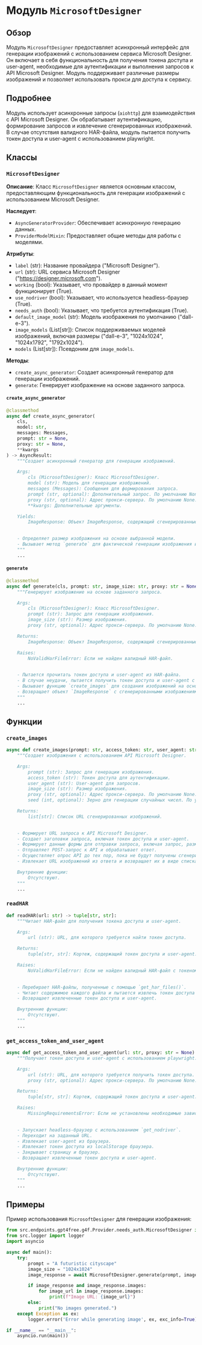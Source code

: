 # Модуль `MicrosoftDesigner`

## Обзор

Модуль `MicrosoftDesigner` предоставляет асинхронный интерфейс для генерации изображений с использованием сервиса Microsoft Designer. Он включает в себя функциональность для получения токена доступа и user-agent, необходимые для аутентификации и выполнения запросов к API Microsoft Designer. Модуль поддерживает различные размеры изображений и позволяет использовать прокси для доступа к сервису.

## Подробнее

Модуль использует асинхронные запросы (`aiohttp`) для взаимодействия с API Microsoft Designer. Он обрабатывает аутентификацию, формирование запросов и извлечение сгенерированных изображений. В случае отсутствия валидного HAR-файла, модуль пытается получить токен доступа и user-agent с использованием playwright.

## Классы

### `MicrosoftDesigner`

**Описание**: Класс `MicrosoftDesigner` является основным классом, предоставляющим функциональность для генерации изображений с использованием Microsoft Designer.

**Наследует**:
- `AsyncGeneratorProvider`: Обеспечивает асинхронную генерацию данных.
- `ProviderModelMixin`: Предоставляет общие методы для работы с моделями.

**Атрибуты**:
- `label` (str): Название провайдера ("Microsoft Designer").
- `url` (str): URL сервиса Microsoft Designer ("https://designer.microsoft.com").
- `working` (bool): Указывает, что провайдер в данный момент функционирует (True).
- `use_nodriver` (bool): Указывает, что используется headless-браузер (True).
- `needs_auth` (bool): Указывает, что требуется аутентификация (True).
- `default_image_model` (str): Модель изображения по умолчанию ("dall-e-3").
- `image_models` (List[str]): Список поддерживаемых моделей изображений, включая размеры ("dall-e-3", "1024x1024", "1024x1792", "1792x1024").
- `models` (List[str]): Псевдоним для `image_models`.

**Методы**:
- `create_async_generator`: Создает асинхронный генератор для генерации изображений.
- `generate`: Генерирует изображение на основе заданного запроса.

#### `create_async_generator`

```python
@classmethod
async def create_async_generator(
    cls,
    model: str,
    messages: Messages,
    prompt: str = None,
    proxy: str = None,
    **kwargs
) -> AsyncResult:
    """Создает асинхронный генератор для генерации изображений.

    Args:
        cls (MicrosoftDesigner): Класс MicrosoftDesigner.
        model (str): Модель для генерации изображений.
        messages (Messages): Сообщения для формирования запроса.
        prompt (str, optional): Дополнительный запрос. По умолчанию None.
        proxy (str, optional): Адрес прокси-сервера. По умолчанию None.
        **kwargs: Дополнительные аргументы.

    Yields:
        ImageResponse: Объект ImageResponse, содержащий сгенерированные изображения.

    
    - Определяет размер изображения на основе выбранной модели.
    - Вызывает метод `generate` для фактической генерации изображения и передает результат в генератор.
    """
    ...
```

#### `generate`

```python
@classmethod
async def generate(cls, prompt: str, image_size: str, proxy: str = None) -> ImageResponse:
    """Генерирует изображение на основе заданного запроса.

    Args:
        cls (MicrosoftDesigner): Класс MicrosoftDesigner.
        prompt (str): Запрос для генерации изображения.
        image_size (str): Размер изображения.
        proxy (str, optional): Адрес прокси-сервера. По умолчанию None.

    Returns:
        ImageResponse: Объект ImageResponse, содержащий сгенерированные изображения.

    Raises:
        NoValidHarFileError: Если не найден валидный HAR-файл.

    
    - Пытается прочитать токен доступа и user-agent из HAR-файла.
    - В случае неудачи, пытается получить токен доступа и user-agent с использованием `get_access_token_and_user_agent`.
    - Вызывает функцию `create_images` для создания изображений на основе полученных данных.
    - Возвращает объект `ImageResponse` с сгенерированными изображениями.
    """
    ...
```

## Функции

### `create_images`

```python
async def create_images(prompt: str, access_token: str, user_agent: str, image_size: str, proxy: str = None, seed: int = None):
    """Создает изображения с использованием API Microsoft Designer.

    Args:
        prompt (str): Запрос для генерации изображения.
        access_token (str): Токен доступа для аутентификации.
        user_agent (str): User-agent для запросов.
        image_size (str): Размер изображения.
        proxy (str, optional): Адрес прокси-сервера. По умолчанию None.
        seed (int, optional): Зерно для генерации случайных чисел. По умолчанию None.

    Returns:
        list[str]: Список URL сгенерированных изображений.

    
    - Формирует URL запроса к API Microsoft Designer.
    - Создает заголовки запроса, включая токен доступа и user-agent.
    - Формирует данные формы для отправки запроса, включая запрос, размер изображения и другие параметры.
    - Отправляет POST-запрос к API и обрабатывает ответ.
    - Осуществляет опрос API до тех пор, пока не будут получены сгенерированные изображения.
    - Извлекает URL изображений из ответа и возвращает их в виде списка.

    Внутренние функции:
        Отсутствуют.
    """
    ...
```

### `readHAR`

```python
def readHAR(url: str) -> tuple[str, str]:
    """Читает HAR-файл для получения токена доступа и user-agent.

    Args:
        url (str): URL, для которого требуется найти токен доступа.

    Returns:
        tuple[str, str]: Кортеж, содержащий токен доступа и user-agent.

    Raises:
        NoValidHarFileError: Если не найден валидный HAR-файл с токеном доступа.

    
    - Перебирает HAR-файлы, полученные с помощью `get_har_files()`.
    - Читает содержимое каждого файла и пытается извлечь токен доступа и user-agent для заданного URL.
    - Возвращает извлеченные токен доступа и user-agent.

    Внутренние функции:
        Отсутствуют.
    """
    ...
```

### `get_access_token_and_user_agent`

```python
async def get_access_token_and_user_agent(url: str, proxy: str = None):
    """Получает токен доступа и user-agent с использованием playwright.

    Args:
        url (str): URL, для которого требуется получить токен доступа.
        proxy (str, optional): Адрес прокси-сервера. По умолчанию None.

    Returns:
        tuple[str, str]: Кортеж, содержащий токен доступа и user-agent.

    Raises:
        MissingRequirementsError: Если не установлены необходимые зависимости для playwright.

    
    - Запускает headless-браузер с использованием `get_nodriver`.
    - Переходит на заданный URL.
    - Извлекает user-agent из браузера.
    - Извлекает токен доступа из localStorage браузера.
    - Закрывает страницу и браузер.
    - Возвращает извлеченные токен доступа и user-agent.

    Внутренние функции:
        Отсутствуют.
    """
    ...
```

## Примеры

Пример использования `MicrosoftDesigner` для генерации изображения:

```python
from src.endpoints.gpt4free.g4f.Provider.needs_auth.MicrosoftDesigner import MicrosoftDesigner
from src.logger import logger
import asyncio

async def main():
    try:
        prompt = "A futuristic cityscape"
        image_size = "1024x1024"
        image_response = await MicrosoftDesigner.generate(prompt, image_size)

        if image_response and image_response.images:
            for image_url in image_response.images:
                print(f"Image URL: {image_url}")
        else:
            print("No images generated.")
    except Exception as ex:
        logger.error('Error while generating image', ex, exc_info=True)

if __name__ == "__main__":
    asyncio.run(main())